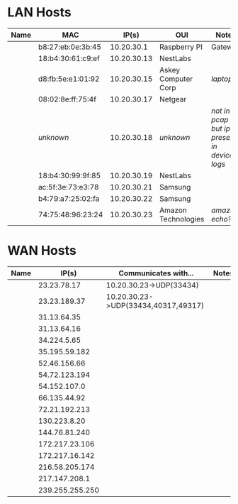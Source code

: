 # LAN Hosts

|Name|MAC|IP(s)|OUI|Notes|
|----|---|-----|---|-----|
|    |b8:27:eb:0e:3b:45|10.20.30.1|Raspberry PI|Gateway|
|    |18:b4:30:61:c9:ef|10.20.30.13|NestLabs| |
|    |d8:fb:5e:e1:01:92|10.20.30.15| Askey Computer Corp | _laptop?_ |
|    |08:02:8e:ff:75:4f|10.20.30.17|Netgear |  |
|    | _unknown_ | 10.20.30.18 | _unknown_ | _not in pcap but ip present in device logs_ |
|    |18:b4:30:99:9f:85|10.20.30.19|NestLabs| |
|    |ac:5f:3e:73:e3:78|10.20.30.21| Samsung | |
|    |b4:79:a7:25:02:fa|10.20.30.22| Samsung | |
|    | 74:75:48:96:23:24 | 10.20.30.23 | Amazon Technologies | _amazon echo?_ |

# WAN Hosts

|Name|IP(s)| Communicates with...| Notes|
|----|-----|---------------------|------|
|    |23.23.78.17 | 10.20.30.23->UDP(33434) |  |
|    |23.23.189.37 | 10.20.30.23->UDP(33434,40317,49317) |  |
|    |31.13.64.35 | | |
|    |31.13.64.16 | | |
|    |34.224.5.65 | | |
|    |35.195.59.182 | | |
|    |52.46.156.66 | | |
|    |54.72.123.194 | | |
|    |54.152.107.0 | | |
|    |66.135.44.92 | | |
|    |72.21.192.213 | | |
|    |130.223.8.20 | | |
|    |144.76.81.240 | | |
|    |172.217.23.106 | | |
|    |172.217.16.142 | | |
|    |216.58.205.174 | | |
|    |217.147.208.1 | | |
|    |239.255.255.250| | |

